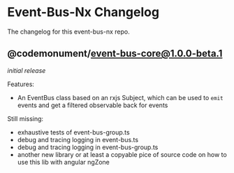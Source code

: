 # Event-Bus-Nx Changelog

The changelog for this event-bus-nx repo.

## @codemonument/event-bus-core@1.0.0-beta.1

_initial release_

Features:

- An EventBus class based on an rxjs Subject, which can be used to `emit` events and get a filtered observable back for events

Still missing:

- exhaustive tests of event-bus-group.ts
- debug and tracing logging in event-bus.ts
- debug and tracing logging in event-bus-group.ts
- another new library or at least a copyable pice of source code on how to use this lib with angular ngZone
